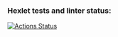 ### Hexlet tests and linter status:
[![Actions Status](https://github.com/harnblaze/frontend-project-44/workflows/hexlet-check/badge.svg)](https://github.com/harnblaze/frontend-project-44/actions)